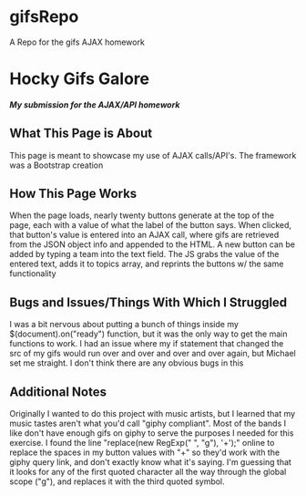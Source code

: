 # gifsRepo
A Repo for the gifs AJAX homework

<h1>Hocky Gifs Galore</h1>
<h5>My submission for the AJAX/API homework</h5>

<h2>What This Page is About</h2>
<p>This page is meant to showcase my use of AJAX calls/API's.  The framework was a Bootstrap creation</p>

<h2>How This Page Works</h2>
<p>When the page loads, nearly twenty buttons generate at the top of the page, each with a value of what the label of the button says.  When clicked, that button's value is entered into an AJAX call, where gifs are retrieved from the JSON object info and appended to the HTML.  A new button can be added by typing a team into the text field.  The JS grabs the value of the entered text, adds it to topics array, and reprints the buttons w/ the same functionality</p>

<h2>Bugs and Issues/Things With Which I Struggled</h2>
<p>I was a bit nervous about putting a bunch of things inside my $(document).on("ready") function, but it was the only way to get the main functions to work.  I had an issue where my if statement that changed the src of my gifs would run over and over and over and over again, but Michael set me straight.  I don't think there are any obvious bugs in this</p>

<h2>Additional Notes</h2>
<p>Originally I wanted to do this project with music artists, but I learned that my music tastes aren't what you'd call "giphy compliant".  Most of the bands I like don't have enough gifs on giphy to serve the purposes I needed for this exercise.  I found the line "replace(new RegExp(" ", "g"), '+');" online to replace the spaces in my button values with "+" so they'd work with the giphy query link, and don't exactly know what it's saying.  I'm guessing that it looks for any of the first quoted character all the way through the global scope ("g"), and replaces it with the third quoted symbol.</p>



